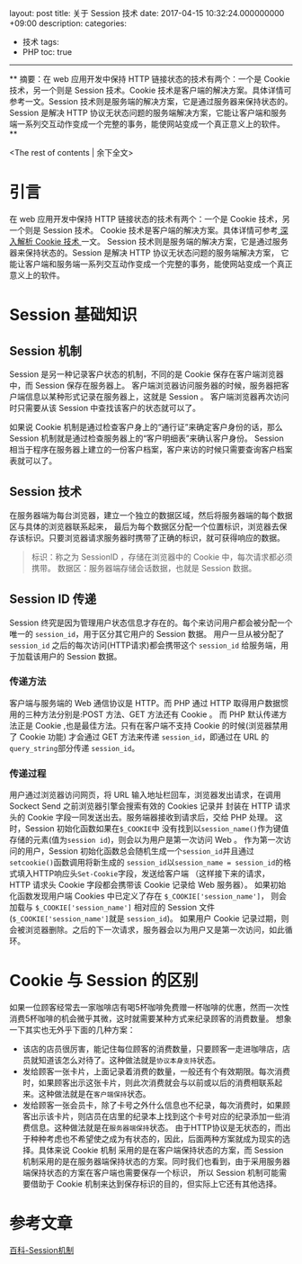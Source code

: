 layout: post
title: 关于 Session 技术
date: 2017-04-15 10:32:24.000000000 +09:00
description:
categories:
- 技术
tags:
- PHP
toc: true
---
**
摘要：在 web 应用开发中保持 HTTP 链接状态的技术有两个：一个是 Cookie 技术，另一个则是 Session 技术。Cookie 技术是客户端的解决方案。具体详情可参考一文。Session 技术则是服务端的解决方案，它是通过服务器来保持状态的。Session 是解决 HTTP 协议无状态问题的服务端解决方案，它能让客户端和服务端一系列交互动作变成一个完整的事务，能使网站变成一个真正意义上的软件。
**
<!-- more -->
<The rest of contents | 余下全文>

# 引言
在 web 应用开发中保持 HTTP 链接状态的技术有两个：一个是 Cookie 技术，另一个则是 Session 技术。
Cookie 技术是客户端的解决方案。具体详情可参考[ 深入解析 Cookie 技术 ](http://wangxiong.me/2017/04/cookie-1/)一文。
Session 技术则是服务端的解决方案，它是通过服务器来保持状态的。Session 是解决 HTTP 协议无状态问题的服务端解决方案，
它能让客户端和服务端一系列交互动作变成一个完整的事务，能使网站变成一个真正意义上的软件。
# Session 基础知识
## Session 机制
Session 是另一种记录客户状态的机制，不同的是 Cookie 保存在客户端浏览器中，而 Session 保存在服务器上。
客户端浏览器访问服务器的时候，服务器把客户端信息以某种形式记录在服务器上，这就是 Session 。
客户端浏览器再次访问时只需要从该 Session 中查找该客户的状态就可以了。

如果说 Cookie 机制是通过检查客户身上的“通行证”来确定客户身份的话，那么 Session 机制就是通过检查服务器上的“客户明细表”来确认客户身份。
Session 相当于程序在服务器上建立的一份客户档案，客户来访的时候只需要查询客户档案表就可以了。
## Session 技术
在服务器端为每台浏览器，建立一个独立的数据区域，然后将服务器端的每个数据区与具体的浏览器联系起来，
最后为每个数据区分配一个位置标识，浏览器去保存该标识。只要浏览器请求服务器时携带了正确的标识，就可获得响应的数据。
> 标识：称之为 SessionID ，存储在浏览器中的 Cookie 中，每次请求都必须携带。
> 数据区：服务器端存储会话数据，也就是 Session 数据。

## Session ID 传递
Session 终究是因为管理用户状态信息才存在的。每个来访问用户都会被分配一个唯一的 ```session_id```，用于区分其它用户的 Session 数据。
用户一旦从被分配了 ```session_id``` 之后的每次访问(HTTP请求)都会携带这个 ```session_id``` 给服务端，用于加载该用户的 Session 数据。
### 传递方法
客户端与服务端的 Web 通信协议是 HTTP。而 PHP 通过 HTTP 取得用户数据惯用的三种方法分别是:POST 方法、GET 方法还有 Cookie 。
而 PHP 默认传递方法正是 Cookie ,也是最佳方法。只有在客户端不支持 Cookie 的时候(浏览器禁用了 Cookie 功能)
才会通过 GET 方法来传递 ```session_id```，即通过在 URL 的```query_string```部分传递 ```session_id```。
### 传递过程
用户通过浏览器访问网页，将 URL 输入地址栏回车，浏览器发出请求，在调用 Sockect Send 之前浏览器引擎会搜索有效的 Cookies 记录并
封装在 HTTP 请求头的 Cookie 字段一同发送出去。服务端器接收到请求后，交给 PHP 处理。 这时，Session 初始化函数如果在```$_COOKIE```中
没有找到以```session_name()```作为键值存储的元素(值为```session id```)，则会以为用户是第一次访问 Web 。
作为第一次访问的用户，Session 初始化函数总会随机生成一个```session_id```并且通过```setcookie()```函数调用将新生成的
```session_id```以```session_name = session_id```的格式填入HTTP响应头```Set-Cookie```字段，发送给客户端
（这样接下来的请求， HTTP 请求头 Cookie 字段都会携带该 Cookie 记录给 Web 服务器）。
如果初始化函数发现用户端 Cookies 中已定义了存在 ```$_COOKIE['session_name']```，
则会加载与 ```$_COOKIE['session_name']``` 相对应的 Session 文件(```$_COOKIE['session_name']```就是 ```session_id```)。
如果用户 Cookie 记录过期，则会被浏览器删除。之后的下一次请求，服务器会以为用户又是第一次访问，如此循环。

#  Cookie 与 Session 的区别
如果一位顾客经常去一家咖啡店有喝5杯咖啡免费赠一杯咖啡的优惠，然而一次性消费5杯咖啡的机会微乎其微，这时就需要某种方式来纪录顾客的消费数量。
想象一下其实也无外乎下面的几种方案：
* 该店的店员很厉害，能记住每位顾客的消费数量，只要顾客一走进咖啡店，店员就知道该怎么对待了。这种做法就是```协议本身支持```状态。
* 发给顾客一张卡片，上面记录着消费的数量，一般还有个有效期限。每次消费时，如果顾客出示这张卡片，则此次消费就会与以前或以后的消费相联系起来。这种做法就是在```客户端保持```状态。
* 发给顾客一张会员卡，除了卡号之外什么信息也不纪录，每次消费时，如果顾客出示该卡片，则店员在店里的纪录本上找到这个卡号对应的纪录添加一些消费信息。这种做法就是在```服务器端保持```状态。
由于HTTP协议是无状态的，而出于种种考虑也不希望使之成为有状态的，因此，后面两种方案就成为现实的选择。具体来说 Cookie 机制
采用的是在客户端保持状态的方案，而 Session 机制采用的是在服务器端保持状态的方案。同时我们也看到，由于采用服务器端保持状态的方案在客户端也需要保存一个标识，
所以 Session 机制可能需要借助于 Cookie 机制来达到保存标识的目的，但实际上它还有其他选择。

# 参考文章
[百科-Session机制](http://baike.sogou.com/v62020984.htm?fromTitle=Session%E6%9C%BA%E5%88%B6)
